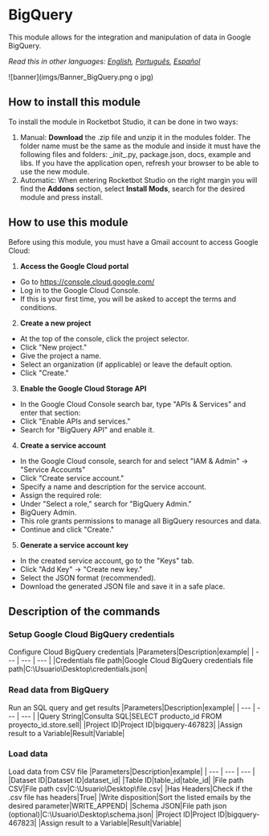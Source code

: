 



# BigQuery
  
This module allows for the integration and manipulation of data in Google BigQuery.  

*Read this in other languages: [English](Manual_BigQuery.md), [Português](Manual_BigQuery.pr.md), [Español](Manual_BigQuery.es.md)*
  
![banner](imgs/Banner_BigQuery.png o jpg)
## How to install this module
  
To install the module in Rocketbot Studio, it can be done in two ways:
1. Manual: __Download__ the .zip file and unzip it in the modules folder. The folder name must be the same as the module and inside it must have the following files and folders: \__init__.py, package.json, docs, example and libs. If you have the application open, refresh your browser to be able to use the new module.
2. Automatic: When entering Rocketbot Studio on the right margin you will find the **Addons** section, select **Install Mods**, search for the desired module and press install.  

## How to use this module

Before using this module, you must have a Gmail account to access Google Cloud:

1. **Access the Google Cloud portal**
- Go to https://console.cloud.google.com/
- Log in to the Google Cloud Console.
- If this is your first time, you will be asked to accept the terms and conditions.

2. **Create a new project**
- At the top of the console, click the project selector.
- Click "New project."
- Give the project a name.
- Select an organization (if applicable) or leave the default option.
- Click "Create."

3. **Enable the Google Cloud Storage API**
- In the Google Cloud Console search bar, type "APIs & Services" and enter that section:
- Click "Enable APIs and services."
- Search for "BigQuery API" and enable it.

4. **Create a service account**

- In the Google Cloud console, search for and select "IAM & Admin" → "Service Accounts"
- Click "Create service account."
- Specify a name and description for the service account.
- Assign the required role:
- Under 
"Select a role," search for "BigQuery Admin."
- BigQuery Admin.
- This role grants permissions to manage all BigQuery resources and data.
- Continue and click "Create."

5. **Generate a service account key**
- In the created service account, go to the "Keys" tab.
- Click "Add Key" -> "Create new key."
- Select the JSON format (recommended).
- Download the generated JSON file and save it in a safe place.


## Description of the commands

### Setup Google Cloud BigQuery credentials
  
Configure Cloud BigQuery credentials
|Parameters|Description|example|
| --- | --- | --- |
|Credentials file path|Google Cloud BigQuery credentials file path|C:\Usuario\Desktop\credentials.json|

### Read data from BigQuery
  
Run an SQL query and get results
|Parameters|Description|example|
| --- | --- | --- |
|Query String|Consulta SQL|SELECT producto_id FROM proyecto_id.store.sell|
|Project ID|Project ID|bigquery-467823|
|Assign result to a Variable|Result|Variable|

### Load data
  
Load data from CSV file
|Parameters|Description|example|
| --- | --- | --- |
|Dataset ID|Dataset ID|dataset_id|
|Table ID|table_id|table_id|
|File path CSV|File path csv|C:\Usuario\Desktop\file.csv|
|Has Headers|Check if the .csv file has headers|True|
|Write disposition|Sort the listed emails by the desired parameter|WRITE_APPEND|
|Schema JSON|File path json (optional)|C:\Usuario\Desktop\schema.json|
|Project ID|Project ID|bigquery-467823|
|Assign result to a Variable|Result|Variable|
